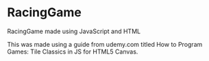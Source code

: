 # RacingGame
RacingGame made using JavaScript and HTML

This was made using a guide from udemy.com titled How to Program Games: Tile Classics in JS for HTML5 Canvas.
